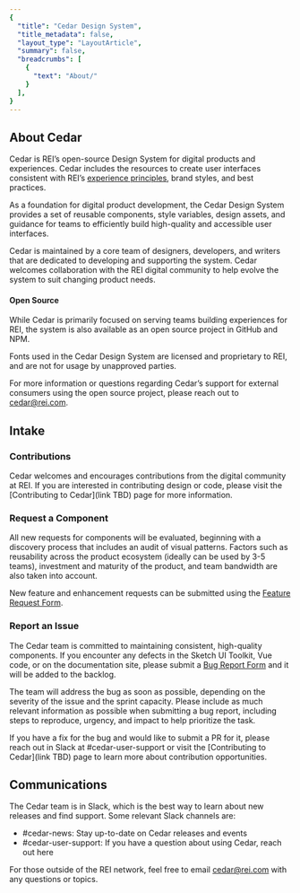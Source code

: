 ```yaml
---
{
  "title": "Cedar Design System",
  "title_metadata": false,
  "layout_type": "LayoutArticle",
  "summary": false,
  "breadcrumbs": [
    {
      "text": "About/"
    }
  ],
}
---
```


<cdr-doc-table-of-contents-shell>

## About Cedar
Cedar is REI’s open-source Design System for digital products and experiences. Cedar includes the resources to create user interfaces consistent with REI’s [experience principles](../../foundation/experience-principles/), brand styles, and best practices.

As a foundation for digital product development, the Cedar Design System provides a set of reusable components, style variables, design assets, and guidance for teams to efficiently build high-quality and accessible user interfaces. 

Cedar is maintained by a core team of designers, developers, and writers that are dedicated to developing and supporting the system. Cedar welcomes collaboration with the REI digital community to help evolve the system to suit changing product needs.


#### Open Source

While Cedar is primarily focused on serving teams building experiences for REI, the system is also available as an open source project in GitHub and NPM.

Fonts used in the Cedar Design System are licensed and proprietary to REI, and are not for usage by unapproved parties. 

For more information or questions regarding Cedar’s support for external consumers using the open source project, please reach out to [cedar@rei.com](mailto:cedar@rei.com).  


## Intake

### Contributions
Cedar welcomes and encourages contributions from the digital community at REI. If you are interested in contributing design or code, please visit the [Contributing to Cedar](link TBD) page for more information. 

###  Request a Component
All new requests for components will be evaluated, beginning with a discovery process that includes an audit of visual patterns. Factors such as reusability across the product ecosystem (ideally can be used by 3-5 teams), investment and maturity of the product, and team bandwidth are also taken into account.

New feature and enhancement requests can be submitted using the [Feature Request Form](https://airtable.com/shrcbq9CHthuMO7AC). 

###  Report an Issue
The Cedar team is committed to maintaining consistent, high-quality components. If you encounter any defects in the Sketch UI Toolkit, Vue code, or on the documentation site, please submit a [Bug Report Form](https://airtable.com/shr3wSPCYQbycVx7i) and it will be added to the backlog.

The team will address the bug as soon as possible, depending on the severity of the issue and the sprint capacity. Please include as much relevant information as possible when submitting a bug report, including steps to reproduce, urgency, and impact to help prioritize the task.

If you have a fix for the bug and would like to submit a PR for it, please reach out in Slack at #cedar-user-support or visit the [Contributing to Cedar](link TBD) page to learn more about contribution opportunities.

## Communications
The Cedar team is in Slack, which is the best way to learn about new releases and find support. Some relevant Slack channels are:
- #cedar-news: Stay up-to-date on Cedar releases and events
- #cedar-user-support: If you have a question about using Cedar, reach out here

For those outside of the REI network, feel free to email [cedar@rei.com](mailto:cedar@rei.com) with any questions or topics.

</cdr-doc-table-of-contents-shell>
